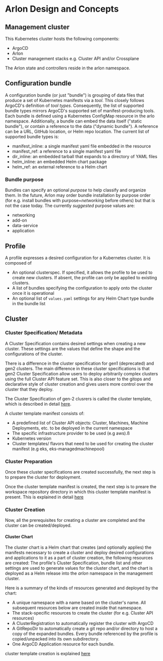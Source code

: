 # Arlon Design and Concepts

## Management cluster

This Kubernetes cluster hosts the following components:

- ArgoCD
- Arlon
- Cluster management stacks e.g. Cluster API and/or Crossplane

The Arlon state and controllers reside in the arlon namespace.

## Configuration bundle

A configuration bundle (or just "bundle") is grouping of data files that
produce a set of Kubernetes manifests via a *tool*. This closely follows ArgoCD's
definition of *tool types*. Consequently, the list of supported bundle
types mirrors ArgoCD's supported set of manifest-producing tools.
Each bundle is defined using a Kubernetes ConfigMap resource in the arlo namespace.
Additionally, a bundle can embed the data itself ("static bundle"), or contain a reference
to the data ("dynamic bundle"). A reference can be a URL, GitHub location, or Helm repo location.
The current list of supported bundle types is:

- manifest_inline: a single manifest yaml file embedded in the resource
- manifest_ref: a reference to a single manifest yaml file
- dir_inline: an embedded tarball that expands to a directory of YAML files
- helm_inline: an embedded Helm chart package
- helm_ref: an external reference to a Helm chart

### Bundle purpose

Bundles can specify an optional *purpose* to help classify and organize them.
In the future, Arlon may order bundle installation by purpose order (for e.g.
install bundles with purpose=*networking* before others) but that is not the
case today. The currently *suggested* purpose values are:

- networking
- add-on
- data-service
- application

## Profile

A profile expresses a desired configuration for a Kubernetes cluster.
It is composed of

- An optional clusterspec. If specified, it allows the profile
  to be used to create new clusters.
  If absent, the profile can only be applied to existing clusters.
- A list of bundles specifying the configuration to apply onto the cluster
  once it is operational
- An optional list of `values.yaml` settings for any Helm Chart type bundle
  in the bundle list

## Cluster

### Cluster Specification/ Metadata

A Cluster Specification contains desired settings when creating a new cluster. These settings are the values that define the shape and the configurations of the cluster.

There is a difference in the cluster specification for gen1 (deprecated) and gen2 clusters. The main difference in these cluster specifications is that gen2 Cluster Specification allow users to deploy arbitrarily complex clusters using the full Cluster API feature set. This is also closer to the gitops and declarative style of cluster creation and gives users more control over the cluster that they deploy.

The Cluster Specification of gen-2 clusrers is called the cluster template, which is described in detail [here](https://github.com/arlonproj/arlon/blob/main/docs/clustertemplate.md).

A cluster template manifest consists of:

- A predefined list of Cluster API objects: Cluster, Machines, Machine Deployments, etc. to be deployed in the current namespace
- The specific infrastructure provider to be used (e.g aws).ß
- Kubernetes version
- Cluster templates/ flavors that need to be used for creating the cluster manifest (e.g eks, eks-managedmachinepool)

### Cluster Preparation

Once these cluster specifications are created successfully, the next step is to prepare the cluster for deployment.

Once the cluster template manifest is created, the next step is to preare the workspace repository directory in which this cluster template manifest is present. This is explained in detail [here](https://github.com/arlonproj/arlon/blob/main/docs/clustertemplate.md#preparation)

### Cluster Creation

Now, all the prerequisites for creating a cluster are completed and the cluster can be created/deployed.

#### Cluster Chart

The cluster chart is a Helm chart that creates (and optionally applies) the manifests necessary to create a cluster and deploy desired configurations and applications to it as a part of cluster creation, the following resources are created: The profile's Cluster Specification, bundle list and other settings are used to generate values for the cluster chart, and the chart is deployed as a Helm release into the *arlon* namespace in the management cluster.

Here is a summary of the kinds of resources generated and deployed by the chart:

- A unique namespace with a name based on the cluster's name. All subsequent
  resources below are created inside that namespace.
- The stack-specific resources to create the cluster (for e.g. Cluster API resources)
- A ClusterRegistration to automatically register the cluster with ArgoCD
- A GitRepoDir to automatically create a git repo and/or directory to host a copy
  of the expanded bundles. Every bundle referenced by the profile is
  copied/unpacked into its own subdirectory.
- One ArgoCD Application resource for each bundle.

cluster template creation is explained [here](https://github.com/arlonproj/arlon/blob/main/docs/clustertemplate.md#creation)
